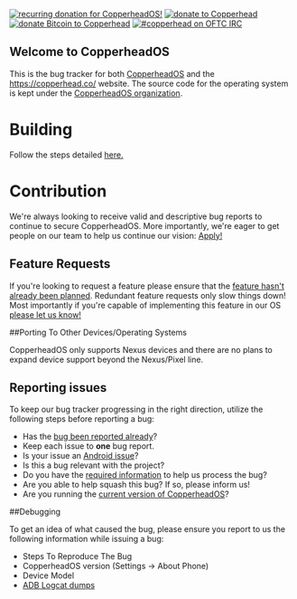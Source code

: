[![recurring donation for CopperheadOS!](https://img.shields.io/badge/donate-patreon-green.svg)](https://patreon.com/copperheadOS)
[![donate to Copperhead](https://img.shields.io/badge/donate-paypal-green.svg)](paypal.me/donatecopperheadOS)
[![donate Bitcoin to Copperhead](https://img.shields.io/badge/donate-bitcoin-green.svg)](https://blockchain.info/address/1DbRzEwZar9T7KF6tE8zUxKmuj9VJhD5U6)
[![#copperhead on OFTC IRC](http://img.shields.io/badge/oftc-join%20%23copperhead-green.svg?style=flat)](https://kiwiirc.com/client/irc.oftc.net/copperhead)


## Welcome to CopperheadOS

This is the bug tracker for both [CopperheadOS](https://copperhead.co/android/) and the
https://copperhead.co/ website. The source code for the operating system is kept under the
[CopperheadOS organization](https://github.com/copperheados).

# Building

Follow the steps detailed [here.](https://copperhead.co/android/docs/building)

# Contribution

We're always looking to receive valid and descriptive bug reports to continue to secure CopperheadOS. More importantly, we're eager to get people on our team to help us continue our vision: [Apply!](mailto:team@copperhead.co)

## Feature Requests

If you're looking to request a feature please ensure
that the [feature hasn't already been planned](https://github.com/copperhead/bugtracker/labels/enhancement). Redundant feature requests only slow things down! Most importantly if you're capable of implementing
this feature in our OS [please let us know!](mailto:team@copperhead.co)

##<a name="Porting">Porting To Other Devices/Operating Systems</a>

CopperheadOS only supports Nexus devices and
there are no plans to expand device support beyond the Nexus/Pixel line.

## Reporting issues

To keep our bug tracker progressing in the right direction, utilize the following steps before reporting a bug:

* Has the [bug been reported already](https://github.com/copperhead/bugtracker/search?utf8=%E2%9C%93&q=relevant+bug&type=Code)?
* Keep each issue to **one** bug report.
* Is your issue an [Android issue](https://code.google.com/p/android/issues/list)?
* Is this a bug relevant with the project?
* Do you have the [required information](#Debugging) to help us process the bug?
* Are you able to help squash this bug? If so, please inform us!
* Are you running the [current version of CopperheadOS](https://copperhead.co/android/downloads)?

##<a name="Debugging">Debugging</a>

To get an idea of what caused the bug, please ensure you report to us the following information while issuing a bug:
* Steps To Reproduce The Bug
* CopperheadOS version (Settings -> About Phone)
* Device Model
* [ADB Logcat dumps](https://f-droid.org/wiki/page/Getting_logcat_messages_after_crash)
